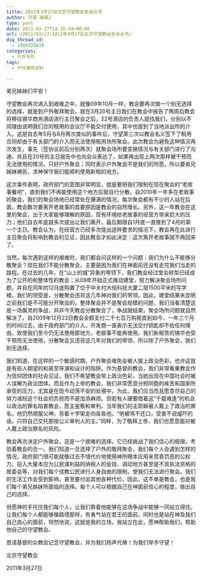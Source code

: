 ```yaml
---
title: 2011年3月27日北京守望教会告会众书
author: 守望 编辑2
type: post
date: 2011-03-27T14:35:44+00:00
url: /2011/03/27/2011年3月27日北京守望教会告会众书/
dsq_thread_id:
  - 1909325678
categories:
  - 户外专栏
tags:
  - 户外推荐资料

---
```

弟兄姊妹们平安！

守望教会再次进入到艰难之中，就像09年10月一样，教会要再次做一个别无选择的选择，就是到户外敬拜聚会。就在3月20号主日我们在教会中报告了两周后教会将移往锡华商务酒店进行主日聚会之后，22号酒店的负责人就找我们，分别以不同理由说明我们合同租用的会议厅不能交付使用，其中也提到了当地派出所的介入。这是自去年5月与8月两次类似的事件后，守望第三次以教会名义签下了租用合同却由于有关部门的介入而无法使用租用场所聚会。此次教会为避免这种情况再次发生，事先（签协议前后分别两次）就聚会场所要变换情况与有关部门进行了沟通，并且在20号的主日报告中也向会众表达了，如果再出现上两次那样被干预而无法使用的情况，只好户外聚会；同时表示户外聚会不是我们的所愿，所以要弟兄姊妹祷告，求神保守我们能顺利使用新租的地方。

这次事件表明，政府部门的意图非常明显，就是要把我们限制在现在聚会的“老故事餐吧”，直到我们不再能使用这个地方后就自行分散。自2010年一年多在老故事的聚会，我们的聚会场地已经常处在爆满的情况，每次聚会都有不少的人站在后面。教会数次要离开老故事的首要原因是教会的自然增长。另外，这一年教会在这里的聚会，出于大家能够理解的原因，现有环境给老故事的经营方带来巨大的压力；他们自去年底就多次提出让我们离开，最后期限自1月底一直推到了4月的第一个主日。教会认为，在经营方已经多次提出这样要求的情况下，教会再在此进行主日聚会将影响到教会的见证，因此教会才如此决定：这次离开老故事就不再回来了。

当然，每次遇到这样的艰难时，我们都会问这样的一个问题：我们为什么不能够分散聚会？现在我们不能分散聚会，主要是因为我们在神面前还没有走完我们当走的路程。在过去的几年，在“山上的城”异象的带领下，我们教会经过堂会转型已经成为了公开的和整体性的教会；从09年开始正式推动建堂，努力解决聚会场所问题，并且在同年的12月底购置了位于中关村大恒科技大厦二层1500平米的写字楼。我们的领受是，分散聚会违背这几年神对我们的带领。因此，建堂结果未显明之前我们是不可能分开聚会的。整体聚会并不是聚会规模的问题，我们当看清楚这是一场属灵的争战，并非今天教会分散聚会了，争战就结束，聚会场所问题就自然解决了。自2009年12月22日教会全额支付二千七百万购房直到如今，一年三个月的时间过去，由于政府部门的介入，开发商一直表示无法交付钥匙却不给任何理由，致使我们至今仍无法使用那地方。老故事不能再使用，我们新租赁的锡华也受干预而无法使用，分散聚会又违背这几年对我们的带领，所以除了户外聚会，我们别无选择。

我们知道，在这样的一个敏感时期，户外聚会难免会被人披上政治色彩，也许这就是有些人期望的和甚至导演和设计的陷阱。作为基督的教会，我们非常看重教会作为信仰团体的社会见证，我们不希望教会带上政治色彩，当她出现在中国社会时被人误解为政治团体。而且作为上帝的教会，我们非常愿意分担同胞的疾苦和国家所承受的压力，尤其是在现今动荡不安的处境中。为此，我们应当而且愿意尽自己的努力减轻这个社会的负担而不是加添麻烦。但若有人硬要借着这“千载难逢”的机会以政治的罪名陷害教会，愿主鉴察和审判。当年我们的主耶稣被人戴上了政治的罪名，他仍然顺服父神，背着十字架走向各各他。“他被骂不还口，受害不说威吓的话，只将自己交托那按公义审判人的主。”同样，为了敬拜上帝，我们也愿意面对被人戴上政治罪名的风险。

教会再次决定户外聚会，这是一个艰难的选择。它已经挑战了我们信心的极限，考验着教会的合一。我们知道一旦选择了户外的敬拜聚会，我们每个人会遇到怎样的情况。政府部门很可能就像过去不惜代价地使用神所赐本应用来赏善罚恶的公权力、投入大量本应为公民谋利益的纳税人的金钱、调动地方甚至是不具执法资格的居委会等，对我们每个信教公民进行人身自由的限制，使我们无法进行聚会。我们的生活工作会受到影响，甚至要付出其他各种代价。因此，这不单是教会，也是我们每个弟兄姊妹所面临的选择。每个人可以根据自己在神面前信心的程度，做出自己的选择。

但愿神的手托住我们每个人，让我们靠着他能够在这场争战中能够一同站立得住。让我们每个人都能够像路德那样，有勇气站在君王的面前，同时也是站在神及我们自己良心的面前，坦然地说，这就是我的立场，我站立在此，愿神帮助我们，帮助他自己的守望教会。

恳请基督的众教会记念守望教会，并为我们扬声代祷！为我们举手守望！

北京守望教会
  
2011年3月27日